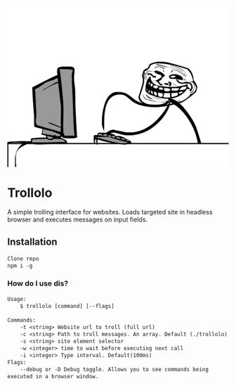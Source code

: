 ![trollolo](/images/troll.gif?raw=true)

# Trollolo

A simple trolling interface for websites. Loads targeted site in headless browser and executes messages on input fields.

## Installation

    Clone repo
    npm i -g

### How do I use dis?
    Usage:
        $ trollolo [command] [--flags]

    Commands:
        -t <string> Website url to troll (full url)
        -c <string> Path to troll messages. An array. Default (./trollolo)
        -s <string> site element selector
        -w <integer> time to wait before executing next call
        -i <integer> Type interval. Default(100ms)
    Flags:
        --debug or -D Debug toggle. Allows you to see commands being executed in a browser window.
